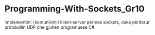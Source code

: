 # Programming-With-Sockets_Gr10
Implementimi i komunikimit klient-server përmes sockets, duke përdorur protokollin UDP dhe gjuhën programuese C#.

